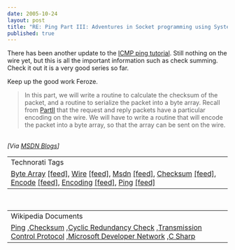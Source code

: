 ```yaml
--- 
date: 2005-10-24
layout: post
title: "RE: Ping Part III: Adventures in Socket programming using System.Net"
published: true
---
```

There has been another update to the <a href="http://blogs.msdn.com/feroze_daud/archive/2005/10/24/484260.aspx">ICMP ping tutorial</a>.  Still nothing on the wire yet, but this is all the important information such as check summing.  Check it out it is a very good series so far. <p />Keep up the good work Feroze.<br /><blockquote>In this part, we will write a routine to calculate the checksum of the packet, and a routine to serialize the packet into a byte array. Recall from <a href="http://blogs.msdn.com/feroze_daud/archive/2005/10/23/483976.aspx">PartII</a> that the request and reply packets have a particular encoding on the wire. We will have to write a routine that will encode the packet into a byte array, so that the array can be sent on the wire.</blockquote><br /><i>[Via <a href="http://blogs.msdn.com/feroze_daud/archive/2005/10/24/484260.aspx">MSDN Blogs</a>]</i><p /><table class="TechnoratiHead TagHeader">
<tr><td>Technorati Tags</td></tr>
<tr class="Technorati"><td>
<a href="http://www.technorati.com/tag/Byte%20Array" class="Tag" rel="tag">Byte Array</a> <a href="http://feeds.technorati.com/feed/posts/tag/Byte%20Array" class="Tag">[feed]</a>, <a href="http://www.technorati.com/tag/Wire" class="Tag" rel="tag">Wire</a> <a href="http://feeds.technorati.com/feed/posts/tag/Wire" class="Tag">[feed]</a>, <a href="http://www.technorati.com/tag/Msdn" class="Tag" rel="tag">Msdn</a> <a href="http://feeds.technorati.com/feed/posts/tag/Msdn" class="Tag">[feed]</a>, <a href="http://www.technorati.com/tag/Checksum" class="Tag" rel="tag">Checksum</a> <a href="http://feeds.technorati.com/feed/posts/tag/Checksum" class="Tag">[feed]</a>, <a href="http://www.technorati.com/tag/Encode" class="Tag" rel="tag">Encode</a> <a href="http://feeds.technorati.com/feed/posts/tag/Encode" class="Tag">[feed]</a>, <a href="http://www.technorati.com/tag/Encoding" class="Tag" rel="tag">Encoding</a> <a href="http://feeds.technorati.com/feed/posts/tag/Encoding" class="Tag">[feed]</a>, <a href="http://www.technorati.com/tag/Ping" class="Tag" rel="tag">Ping</a> <a href="http://feeds.technorati.com/feed/posts/tag/Ping" class="Tag">[feed]</a>
</td></tr>
</table><br /><table class="TechnoratiHead TagHeader">
<tr><td>Wikipedia Documents</td></tr>
<tr class="Technorati"><td>
<a href="http://en.wikipedia.org/wiki/Ping">Ping</a> ,<a href="http://en.wikipedia.org/wiki/Checksum">Checksum</a> ,<a href="http://en.wikipedia.org/wiki/Cyclic_redundancy_check">Cyclic Redundancy Check</a> ,<a href="http://en.wikipedia.org/wiki/Transmission_Control_Protocol">Transmission Control Protocol</a> ,<a href="http://en.wikipedia.org/?title=MSDN">Microsoft Developer Network</a> ,<a href="http://en.wikipedia.org/wiki/C_Sharp">C Sharp</a>
</td></tr>
</table><div class="blogger-post-footer"><img class="posterous_download_image" src="https://blogger.googleusercontent.com/tracker/8109338-113018565197962367?l=www.kinlan.co.uk%2Findex.html" height="1" alt="" width="1" /></div>
